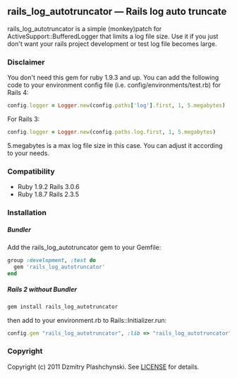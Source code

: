 rails_log_autotruncator — Rails log auto truncate
--------------------
rails_log_autotruncator is a simple (monkey)patch for ActiveSupport::BufferedLogger that limits a log file size. Use it if you just don't want your rails project development or test log file becomes large.


### Disclaimer
You don't need this gem for ruby 1.9.3 and up. You can add the following code to your environment config file (i.e. config/environments/test.rb) for Rails 4:
```ruby
config.logger = Logger.new(config.paths['log'].first, 1, 5.megabytes)
```

For Rails 3:
```ruby
config.logger = Logger.new(config.paths.log.first, 1, 5.megabytes)
```
5.megabytes is a max log file size in this case. You can adjust it according to your needs.


### Compatibility

* Ruby 1.9.2 Rails 3.0.6
* Ruby 1.8.7 Rails 2.3.5


### Installation
##### Bundler
Add the rails_log_autotruncator gem to your Gemfile:

```ruby
group :development, :test do
  gem 'rails_log_autotruncator'
end
```

##### Rails 2 without Bundler

```ruby
gem install rails_log_autotruncator
```

then add to your environment.rb to Rails::Initializer.run:

```ruby
config.gem "rails_log_autotruncator", :lib => "rails_log_autotruncator"
```

### Copyright

Copyright (c) 2011 Dzmitry Plashchynski. See [LICENSE](https://github.com/plashchynski/rails_log_autotruncator/blob/master/LICENSE) for details.

